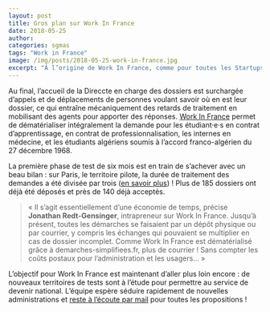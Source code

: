 ```yaml
---
layout: post
title: Gros plan sur Work In France
date: 2018-05-25
author:
categories: sgmas
tags: "Work in France"
image: /img/posts/2018-05-25-work-in-france.jpg
excerpt: "À l’origine de Work In France, comme pour toutes les Startups d’État, il y a un problème à résoudre : la demande d’autorisation provisoire de travail pour les étudiants étrangers. La procédure, papier uniquement, souffre d’un manque de suivi pour les étudiants et les employeurs alors que bien souvent il s’agit d’une démarche critique pour rester en France."
---
```

Au final, l’accueil de la Direccte en charge des dossiers est surchargée d’appels et de déplacements de personnes voulant savoir où en est leur dossier, ce qui entraîne mécaniquement des retards de traitement en mobilisant des agents pour apporter des réponses. [Work In France](https://beta.gouv.fr/startup/workinfrance.html) permet de dématérialiser intégralement la demande pour les étudiant·e·s en contrat d’apprentissage, en contrat de professionnalisation, les internes en médecine, et les étudiants algériens soumis à l’accord franco-algérien du 27 décembre 1968.

La première phase de test de six mois est en train de s’achever avec un beau bilan : sur Paris, le territoire pilote, la durée de traitement des demandes a été divisée par trois ([en savoir plus](https://twitter.com/Prefet75_IDF/status/988768773476929536)) ! Plus de 185 dossiers ont déjà été déposés et près de 140 déjà acceptés.

> « Il s’agit essentiellement d’une économie de temps, précise **Jonathan Redt-Gensinger**, intrapreneur sur Work In France. Jusqu’à présent, toutes les démarches se faisaient par un dépôt physique ou par courrier, y compris les échanges qui pouvaient se multiplier en cas de dossier incomplet. Comme Work In France est dématérialisé grâce à demarches-simplifiees.fr, plus de courrier ! Sans compter les coûts postaux pour l’administration et les usagers... »

L’objectif pour Work In France est maintenant d’aller plus loin encore : de nouveaux territoires de tests sont à l’étude pour permettre au service de devenir national. L’équipe espère séduire rapidement de nouvelles administrations et [reste à l’écoute par mail](mailto:contact@workinfrance.beta.gouv.fr) pour toutes les propositions !
